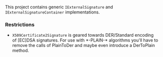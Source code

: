 This project contains generic `IExternalSignature` and `IExternalSignatureContainer` implementations.

### Restrictions

* `X509Certificate2Signature` is geared towards DER/Standard encoding of [EC]DSA signatures. For use with \*-PLAIN-\* algorithms you'll have to remove the calls of PlainToDer and maybe even introduce a DerToPlain method.
